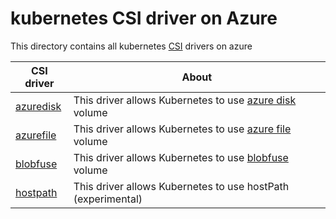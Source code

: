 # kubernetes CSI driver on Azure
This directory contains all kubernetes [CSI](https://kubernetes-csi.github.io/docs/Home.html) drivers on azure

| CSI driver | About |
| ---- | ---- |
| [azuredisk](./azuredisk) | This driver allows Kubernetes to use [azure disk](https://azure.microsoft.com/en-us/services/storage/disks/) volume |
| [azurefile](./azurefile) | This driver allows Kubernetes to use [azure file](https://docs.microsoft.com/en-us/azure/storage/files/storage-files-introduction) volume |
| [blobfuse](./blobfuse) | This driver allows Kubernetes to use [blobfuse](https://github.com/Azure/azure-storage-fuse) volume |
| [hostpath](./hostpath) | This driver allows Kubernetes to use hostPath (experimental) |
